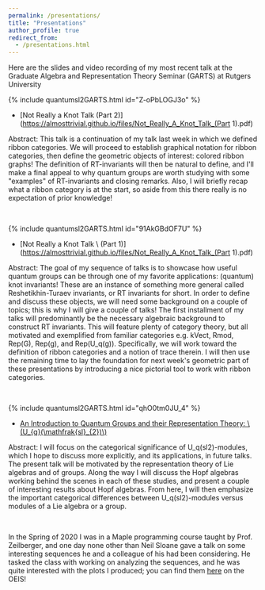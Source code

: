 ```yaml
---
permalink: /presentations/
title: "Presentations"
author_profile: true
redirect_from: 
  - /presentations.html
---
```


Here are the slides and video recording of my most recent talk at the Graduate Algebra and Representation Theory Seminar (GARTS) at Rutgers University

{% include quantumsl2GARTS.html id="Z-oPbLOGJ3o" %}

* [Not Really a Knot Talk (Part 2)](https://almosttrivial.github.io/files/Not_Really_A_Knot_Talk_(Part 1).pdf)

Abstract: This talk is a continuation of my talk last week in which we defined ribbon categories. We will proceed to establish graphical notation for ribbon categories, then define the geometric objects of interest: colored ribbon graphs! The definition of RT-invariants will then be natural to define, and I'll make a final appeal to why quantum groups are worth studying with some "examples" of RT-invariants and closing remarks. Also, I will briefly recap what a ribbon category is at the start, so aside from this there really is no expectation of prior knowledge! 


<br/>

{% include quantumsl2GARTS.html id="91AkGBdOF7U" %}

* [Not Really a Knot Talk \\ (Part 1)](https://almosttrivial.github.io/files/Not_Really_A_Knot_Talk_(Part 1).pdf)

Abstract: The goal of my sequence of talks is to showcase how useful quantum groups can be through one of my favorite applications: (quantum) knot invariants! These are an instance of something more general called Reshetikhin-Turaev invariants, or RT invariants for short. In order to define and discuss these objects, we will need some background on a couple of topics; this is why I will give a couple of talks!
The first installment of my talks will predominantly be the necessary algebraic background to construct RT invariants. This will feature plenty of category theory, but all motivated and exemplified from familiar categories e.g. kVect, Rmod, Rep(G), Rep(g), and Rep(U_q(g)). Specifically, we will work toward the definition of ribbon categories and a notion of trace therein. I will then use the remaining time to lay the foundation for next week's geometric part of these presentations by introducing a nice pictorial tool to work with ribbon categories. 


<br/>

{% include quantumsl2GARTS.html id="qhO0tm0JU_4" %}

* [An Introduction to Quantum Groups and their Representation Theory:
\\(U_{q}(\mathfrak{sl}_{2})\\)](https://almosttrivial.github.io/files/Quantum_sl2_GARTS.pdf)

Abstract: I will focus on the categorical significance of U_q(sl2)-modules, which I hope to discuss more explicitly, and its applications, in future talks. The present talk will be motivated by the representation theory of Lie algebras and of groups. Along the way I will discuss the Hopf algebras working behind the scenes in each of these studies, and present a couple of interesting results about Hopf algebras. From here, I will then emphasize the important categorical differences between U_q(sl2)-modules versus modules of a Lie algebra or a group. 

<br/>

In the Spring of 2020 I was in a Maple programming course taught by Prof. Zeilberger, and one day none other than Neil Sloane gave a talk on some interesting sequences he and a colleague of his had been considering. He tasked the class with working on analyzing the sequences, and he was quite interested with the plots I produced; you can find them [here](https://oeis.org/A331452) on the OEIS!
